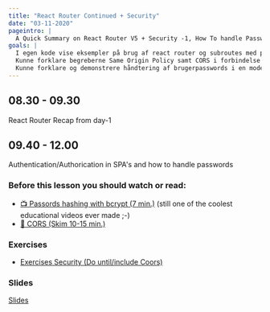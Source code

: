 ```yaml
---
title: "React Router Continued + Security"
date: "03-11-2020"
pageintro: |
  A Quick Summary on React Router V5 + Security -1, How To handle Passwords
goals: |
  I egen kode vise eksempler på brug af react router og subroutes med parametre
  Kunne forklare begreberne Same Origin Policy samt CORS i forbindelse med REST/SPA
  Kunne forklare og demonstrere håndtering af brugerpasswords i en moderne web-applikation
---
```


## 08.30 - 09.30

React Router Recap from day-1

## 09.40 - 12.00

Authentication/Authorication in SPA's and how to handle passwords

### Before this lesson you should watch or read:

- [:tv: Passords hashing with bcrypt (7 min.)](https://www.youtube.com/watch?v=O6cmuiTBZVs) (still one of the coolest educational videos ever made ;-)
- [:book: CORS (Skim 10-15 min.)](https://developer.mozilla.org/en-US/docs/Web/HTTP/CORS)

### Exercises

<!--BEGIN exercises ##-->

- [Exercises Security (Do until/include Coors)](https://docs.google.com/document/d/1J0pLlU-9iLoVn_yqt5RnJ_nsQExt_kcajMoJ47wsRN4/edit?usp=sharing)
  <!--END exercises ##-->

### Slides

[Slides](http://sem3slides.mydemos.dk/security/security.html)
